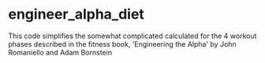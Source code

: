 # engineer_alpha_diet
This code simplifies the somewhat complicated calculated for the 4 workout phases described in the fitness book, 'Engineering the Alpha' by John Romaniello and Adam Bornstein 
